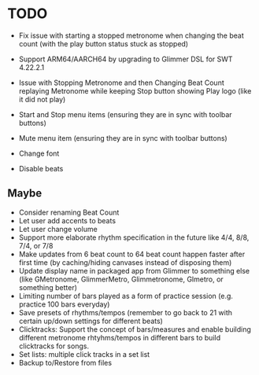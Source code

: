 # TODO

- Fix issue with starting a stopped metronome when changing the beat count (with the play button status stuck as stopped)
- Support ARM64/AARCH64 by upgrading to Glimmer DSL for SWT 4.22.2.1
- Issue with Stopping Metronome and then Changing Beat Count replaying Metronome while keeping Stop button showing Play logo (like it did not play)
- Start and Stop menu items (ensuring they are in sync with toolbar buttons)
- Mute menu item (ensuring they are in sync with toolbar buttons)

- Change font
- Disable beats

## Maybe

- Consider renaming Beat Count
- Let user add accents to beats
- Let user change volume
- Support more elaborate rhythm specification in the future like 4/4, 8/8, 7/4, or 7/8
- Make updates from 6 beat count to 64 beat count happen faster after first time (by caching/hiding canvases instead of disposing them)
- Update display name in packaged app from Glimmer to something else (like GMetronome, GlimmerMetro, Glimmetronome, Glmetro, or something better)
- Limiting number of bars played as a form of practice session (e.g. practice 100 bars everyday)
- Save presets of rhythms/tempos (remember to go back to 21 with certain up/down settings for different beats)
- Clicktracks: Support the concept of bars/measures and enable building different metronome rhtyhms/tempos in different bars to build clicktracks for songs.
- Set lists: multiple click tracks in a set list
- Backup to/Restore from files
